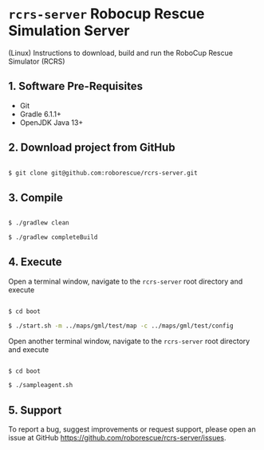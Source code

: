# `rcrs-server` Robocup Rescue Simulation Server

(Linux) Instructions to download, build and run the RoboCup Rescue Simulator (RCRS)

## 1. Software Pre-Requisites

- Git
- Gradle 6.1.1+
- OpenJDK Java 13+

## 2. Download project from GitHub

```bash

$ git clone git@github.com:roborescue/rcrs-server.git
```

## 3. Compile

```bash

$ ./gradlew clean

$ ./gradlew completeBuild
```

## 4. Execute

Open a terminal window, navigate to the ```rcrs-server``` root directory and execute

```bash

$ cd boot

$ ./start.sh -m ../maps/gml/test/map -c ../maps/gml/test/config
```

Open another terminal window, navigate to the ```rcrs-server``` root directory and execute

```bash

$ cd boot

$ ./sampleagent.sh
```

## 5. Support

To report a bug, suggest improvements or request support, please open an issue at GitHub <https://github.com/roborescue/rcrs-server/issues>.